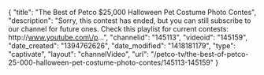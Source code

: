 {
    "title": "The Best of Petco $25,000 Halloween Pet Costume Photo Contes",
    "description": "Sorry, this contest has ended, but you can still subscribe to our channel for future ones. Check this playlist for current contests: http:\/\/www.youtube.com\/p...",
    "channelid": "145113",
    "videoid": "145159",
    "date_created": "1394762626",
    "date_modified": "1418181179",
    "type": "captivate",
    "layout": "channelVideo",
    "url": "\/petco-tv\/the-best-of-petco-25-000-halloween-pet-costume-photo-contes\/145113-145159"
}